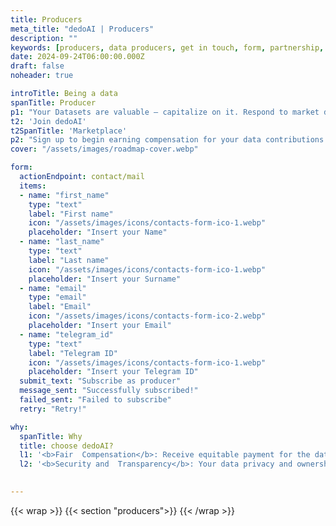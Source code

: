 ```yaml
---
title: Producers
meta_title: "dedoAI | Producers"
description: ""
keywords: [producers, data producers, get in touch, form, partnership, support, media, inquiry, dedoai, ai data exchange, smartcontracts, blockchain]
date: 2024-09-24T06:00:00.000Z
draft: false
noheader: true

introTitle: Being a data
spanTitle: Producer
p1: "Your Datasets are valuable – capitalize on it. Respond to market demands, set competitive prices, and earn DedoAI tokens. Our blockchain technology ensures secure transactions and fair compensation."
t2: 'Join dedoAI'
t2SpanTitle: 'Marketplace'
p2: "Sign up to begin earning compensation for your data contributions. Harness the value of your data by joining dedoAI Marketplace, a platform designed to enable individuals and organizations to securely share and monetize their data"
cover: "/assets/images/roadmap-cover.webp"

form:
  actionEndpoint: contact/mail
  items:
  - name: "first_name"
    type: "text"
    label: "First name"
    icon: "/assets/images/icons/contacts-form-ico-1.webp"
    placeholder: "Insert your Name"
  - name: "last_name"
    type: "text"
    label: "Last name"
    icon: "/assets/images/icons/contacts-form-ico-1.webp"
    placeholder: "Insert your Surname"
  - name: "email"
    type: "email"
    label: "Email"
    icon: "/assets/images/icons/contacts-form-ico-2.webp"
    placeholder: "Insert your Email"
  - name: "telegram_id"
    type: "text"
    label: "Telegram ID"
    icon: "/assets/images/icons/contacts-form-ico-1.webp"
    placeholder: "Insert your Telegram ID"
  submit_text: "Subscribe as producer"
  message_sent: "Successfully subscribed!"
  failed_sent: "Failed to subscribe"
  retry: "Retry!"

why:
  spanTitle: Why 
  title: choose dedoAI?
  l1: '<b>Fair 	Compensation</b>: Receive equitable payment for the data you contribute, with no 	intermediaries involved.'
  l2: '<b>Security and 	Transparency</b>: Your data privacy and ownership rights are safeguarded with the 	highest standards.'
  

---
```

{{< wrap >}}
{{< section "producers">}}
{{< /wrap >}}
